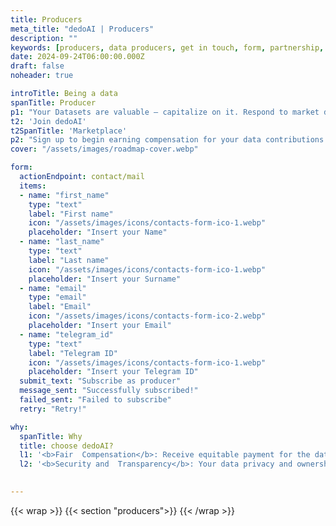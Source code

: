 ```yaml
---
title: Producers
meta_title: "dedoAI | Producers"
description: ""
keywords: [producers, data producers, get in touch, form, partnership, support, media, inquiry, dedoai, ai data exchange, smartcontracts, blockchain]
date: 2024-09-24T06:00:00.000Z
draft: false
noheader: true

introTitle: Being a data
spanTitle: Producer
p1: "Your Datasets are valuable – capitalize on it. Respond to market demands, set competitive prices, and earn DedoAI tokens. Our blockchain technology ensures secure transactions and fair compensation."
t2: 'Join dedoAI'
t2SpanTitle: 'Marketplace'
p2: "Sign up to begin earning compensation for your data contributions. Harness the value of your data by joining dedoAI Marketplace, a platform designed to enable individuals and organizations to securely share and monetize their data"
cover: "/assets/images/roadmap-cover.webp"

form:
  actionEndpoint: contact/mail
  items:
  - name: "first_name"
    type: "text"
    label: "First name"
    icon: "/assets/images/icons/contacts-form-ico-1.webp"
    placeholder: "Insert your Name"
  - name: "last_name"
    type: "text"
    label: "Last name"
    icon: "/assets/images/icons/contacts-form-ico-1.webp"
    placeholder: "Insert your Surname"
  - name: "email"
    type: "email"
    label: "Email"
    icon: "/assets/images/icons/contacts-form-ico-2.webp"
    placeholder: "Insert your Email"
  - name: "telegram_id"
    type: "text"
    label: "Telegram ID"
    icon: "/assets/images/icons/contacts-form-ico-1.webp"
    placeholder: "Insert your Telegram ID"
  submit_text: "Subscribe as producer"
  message_sent: "Successfully subscribed!"
  failed_sent: "Failed to subscribe"
  retry: "Retry!"

why:
  spanTitle: Why 
  title: choose dedoAI?
  l1: '<b>Fair 	Compensation</b>: Receive equitable payment for the data you contribute, with no 	intermediaries involved.'
  l2: '<b>Security and 	Transparency</b>: Your data privacy and ownership rights are safeguarded with the 	highest standards.'
  

---
```

{{< wrap >}}
{{< section "producers">}}
{{< /wrap >}}
